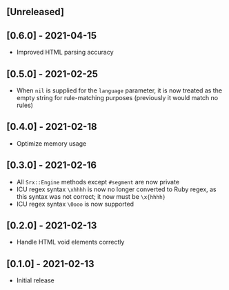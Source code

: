 ## [Unreleased]

## [0.6.0] - 2021-04-15

- Improved HTML parsing accuracy

## [0.5.0] - 2021-02-25

- When `nil` is supplied for the `language` parameter, it is now treated as the
  empty string for rule-matching purposes (previously it would match no rules)

## [0.4.0] - 2021-02-18

- Optimize memory usage

## [0.3.0] - 2021-02-16

- All `Srx::Engine` methods except `#segment` are now private
- ICU regex syntax `\xhhhh` is now no longer converted to Ruby regex, as this
  syntax was not correct; it now must be `\x{hhhh}`
- ICU regex syntax `\0ooo` is now supported

## [0.2.0] - 2021-02-13

- Handle HTML void elements correctly

## [0.1.0] - 2021-02-13

- Initial release
